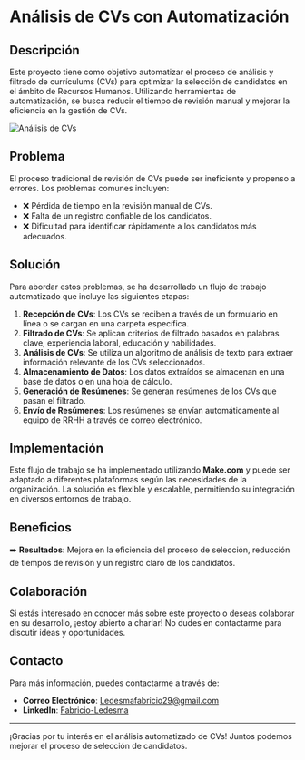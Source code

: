 # Análisis de CVs con Automatización

## Descripción

Este proyecto tiene como objetivo automatizar el proceso de análisis y filtrado de currículums (CVs) para optimizar la selección de candidatos en el ámbito de Recursos Humanos. Utilizando herramientas de automatización, se busca reducir el tiempo de revisión manual y mejorar la eficiencia en la gestión de CVs.

![Análisis de CVs](https://github.com/Fabricio-Ledesma/AutomatedCvs/tree/3511b390078573725fc07bd0fb788adffc18a055/images)
## Problema

El proceso tradicional de revisión de CVs puede ser ineficiente y propenso a errores. Los problemas comunes incluyen:

- ❌ Pérdida de tiempo en la revisión manual de CVs.
- ❌ Falta de un registro confiable de los candidatos.
- ❌ Dificultad para identificar rápidamente a los candidatos más adecuados.

## Solución

Para abordar estos problemas, se ha desarrollado un flujo de trabajo automatizado que incluye las siguientes etapas:

1. **Recepción de CVs**: Los CVs se reciben a través de un formulario en línea o se cargan en una carpeta específica.
2. **Filtrado de CVs**: Se aplican criterios de filtrado basados en palabras clave, experiencia laboral, educación y habilidades.
3. **Análisis de CVs**: Se utiliza un algoritmo de análisis de texto para extraer información relevante de los CVs seleccionados.
4. **Almacenamiento de Datos**: Los datos extraídos se almacenan en una base de datos o en una hoja de cálculo.
5. **Generación de Resúmenes**: Se generan resúmenes de los CVs que pasan el filtrado.
6. **Envío de Resúmenes**: Los resúmenes se envían automáticamente al equipo de RRHH a través de correo electrónico.

## Implementación

Este flujo de trabajo se ha implementado utilizando **Make.com** y puede ser adaptado a diferentes plataformas según las necesidades de la organización. La solución es flexible y escalable, permitiendo su integración en diversos entornos de trabajo.

## Beneficios

➡️ **Resultados**: Mejora en la eficiencia del proceso de selección, reducción de tiempos de revisión y un registro claro de los candidatos.

## Colaboración

Si estás interesado en conocer más sobre este proyecto o deseas colaborar en su desarrollo, ¡estoy abierto a charlar! No dudes en contactarme para discutir ideas y oportunidades.

## Contacto

Para más información, puedes contactarme a través de:

- **Correo Electrónico**: [Ledesmafabricio29@gmail.com](mailto:Ledesmafabricio29@gmail.com)
- **LinkedIn**: [Fabricio-Ledesma](https://www.linkedin.com/in/Fabricio-Ledesma)

---

¡Gracias por tu interés en el análisis automatizado de CVs! Juntos podemos mejorar el proceso de selección de candidatos.
